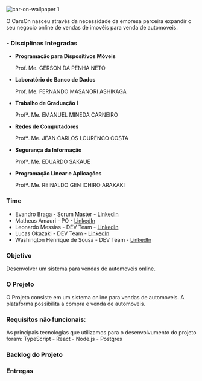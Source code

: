 ![car-on-wallpaper 1](https://user-images.githubusercontent.com/55189046/133905993-09453f58-249f-429e-a097-4dc3f84a9108.png)

O CarsOn nasceu através da necessidade da empresa parceira expandir o seu negocio online de vendas de imovéis para venda de automoveis.

### - Disciplinas Integradas

- **Programação para Dispositivos Móveis**

    Prof. Me. GERSON DA PENHA NETO

- **Laboratório de Banco de Dados**

    Prof. Me. FERNANDO MASANORI ASHIKAGA

- **Trabalho de Graduação I**

    Profª. Me. EMANUEL MINEDA CARNEIRO
 
- **Redes de Computadores**

    Profª. Me. JEAN CARLOS LOURENCO COSTA
        
- **Segurança da Informação**

    Profª. Me. EDUARDO SAKAUE
        
- **Programação Linear e Aplicações**

    Profª. Me. REINALDO GEN ICHIRO ARAKAKI
    

### Time

- Evandro Braga - Scrum Master - [LinkedIn](https://www.linkedin.com/in/evandro-rodrigues-de-melo-braga-1aa677149/)
- Matheus Amauri - PO - [LinkedIn](https://www.linkedin.com/in/matheus-campos-9b8550192)
- Leonardo Messias  - DEV Team - [LinkedIn](https://www.linkedin.com/in/leonardo-messias-89568818a/)
- Lucas Okazaki - DEV Team - [LinkedIn](https://www.linkedin.com/in/lucas-okazaki-83a1b0193/)
- Washington Henrique de Sousa - DEV Team - [LinkedIn](https://www.linkedin.com/in/justhenrique/)

### Objetivo

Desenvolver um sistema para vendas de automoveis online.

### O Projeto

O Projeto consiste em um sistema online para vendas de automoveis. A plataforma possibilita a compra e venda de automoveis.

### Requisitos não funcionais:

As principais tecnologias que utilizamos para o desenvolvumento do projeto foram: TypeScript - React - Node.js - Postgres

### Backlog do Projeto

### Entregas
